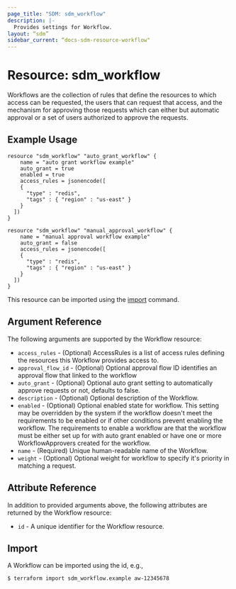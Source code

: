 ```yaml
---
page_title: "SDM: sdm_workflow"
description: |-
  Provides settings for Workflow.
layout: “sdm”
sidebar_current: “docs-sdm-resource-workflow"
---
```

# Resource: sdm_workflow

Workflows are the collection of rules that define the resources to which access can be requested,
 the users that can request that access, and the mechanism for approving those requests which can either
 but automatic approval or a set of users authorized to approve the requests.
## Example Usage

```hcl
resource "sdm_workflow" "auto_grant_workflow" {
    name = "auto grant workflow example"
    auto_grant = true
    enabled = true
    access_rules = jsonencode([
    {
      "type" : "redis",
      "tags" : { "region" : "us-east" }
    }
  ])
}

resource "sdm_workflow" "manual_approval_workflow" {
    name = "manual approval workflow example"
    auto_grant = false
    access_rules = jsonencode([
    {
      "type" : "redis",
      "tags" : { "region" : "us-east" }
    }
  ])
}

```
This resource can be imported using the [import](https://www.terraform.io/docs/cli/commands/import.html) command.
## Argument Reference
The following arguments are supported by the Workflow resource:
* `access_rules` - (Optional) AccessRules is a list of access rules defining the resources this Workflow provides access to.
* `approval_flow_id` - (Optional) Optional approval flow ID identifies an approval flow that linked to the workflow
* `auto_grant` - (Optional) Optional auto grant setting to automatically approve requests or not, defaults to false.
* `description` - (Optional) Optional description of the Workflow.
* `enabled` - (Optional) Optional enabled state for workflow. This setting may be overridden by the system if the workflow doesn't meet the requirements to be enabled or if other conditions prevent enabling the workflow. The requirements to enable a workflow are that the workflow must be either set up for with auto grant enabled or have one or more WorkflowApprovers created for the workflow.
* `name` - (Required) Unique human-readable name of the Workflow.
* `weight` - (Optional) Optional weight for workflow to specify it's priority in matching a request.
## Attribute Reference
In addition to provided arguments above, the following attributes are returned by the Workflow resource:
* `id` - A unique identifier for the Workflow resource.
## Import
A Workflow can be imported using the id, e.g.,

```
$ terraform import sdm_workflow.example aw-12345678
```
